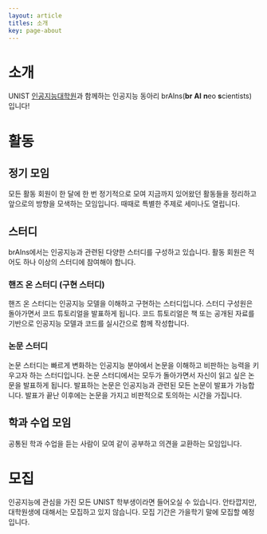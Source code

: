 ```yaml
---
layout: article
titles: 소개
key: page-about
---
```


# 소개

UNIST [인공지능대학원](https://aigs.unist.ac.kr/web/index.php)과 함께하는 인공지능 동아리 brAIns(**br** **AI** **n**eo **s**cientists) 입니다!

# 활동

## 정기 모임

모든 활동 회원이 한 달에 한 번 정기적으로 모여 지금까지 있어왔던 활동들을 정리하고 앞으로의 방향을 모색하는 모임입니다.
때때로 특별한 주제로 세미나도 열립니다.

## 스터디

brAIns에서는 인공지능과 관련된 다양한 스터디를 구성하고 있습니다.
활동 회원은 적어도 하나 이상의 스터디에 참여해야 합니다.

### 핸즈 온 스터디 (구현 스터디)

핸즈 온 스터디는 인공지능 모델을 이해하고 구현하는 스터디입니다.
스터디 구성원은 돌아가면서 코드 튜토리얼을 발표하게 됩니다.
코드 튜토리얼은 책 또는 공개된 자료를 기반으로 인공지능 모델과 코드를 실시간으로 함께 작성합니다.

### 논문 스터디

논문 스터디는 빠르게 변화하는 인공지능 분야에서 논문을 이해하고 비판하는 능력을 키우고자 하는 스터디입니다.
논문 스터디에서는 모두가 돌아가면서 자신이 읽고 싶은 논문을 발표하게 됩니다.
발표하는 논문은 인공지능과 관련된 모든 논문이 발표가 가능합니다.
발표가 끝난 이후에는 논문을 가지고 비판적으로 토의하는 시간을 가집니다.

## 학과 수업 모임

공통된 학과 수업을 듣는 사람이 모여 같이 공부하고 의견을 교환하는 모임입니다.

# 모집

인공지능에 관심을 가진 모든 UNIST 학부생이라면 들어오실 수 있습니다.
안타깝지만, 대학원생에 대해서는 모집하고 있지 않습니다.
모집 기간은 가을학기 말에 모집할 예정입니다.